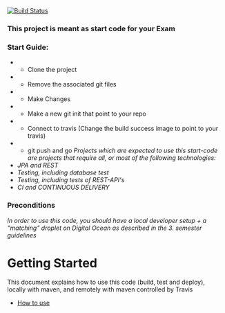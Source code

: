 [![Build Status](https://travis-ci.com/Abed01-lab/SecurityEksamenBackend.svg?branch=main)](https://travis-ci.com/Abed01-lab/SecurityEksamenBackend)
### This project is meant as start code for your Exam
### Start Guide:
 - * Clone the project
 - * Remove the associated git files
 - * Make Changes
 - * Make a new git init that point to your repo
 - * Connect to travis (Change the build success image to point to your travis)
 - * git push and go
*Projects which are expected to use this start-code are projects that require all, or most of the following technologies:*
 - *JPA and REST*
- *Testing, including database test*
- *Testing, including tests of REST-API's*
- *CI and CONTINUOUS DELIVERY*

### Preconditions
*In order to use this code, you should have a local developer setup + a "matching" droplet on Digital Ocean as described in the 3. semester guidelines* 
# Getting Started

This document explains how to use this code (build, test and deploy), locally with maven, and remotely with maven controlled by Travis
 - [How to use](https://docs.google.com/document/d/1K6s6Tt65bzB8bCSE_NUE8alJrLRNTKCwax3GEm4OjOE/edit?usp=sharing)
